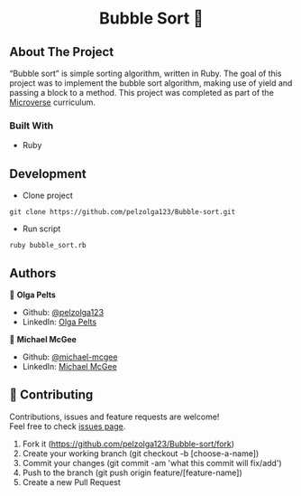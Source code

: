 <h1 align="center">Bubble Sort 👋</h1>

## About The Project
“Bubble sort” is simple sorting algorithm, written in Ruby. The goal of this project was to implement the bubble sort algorithm, making use of yield and passing a block to a method. This project was completed as part of the [Microverse](https://www.microverse.org/) curriculum.

### Built With
* Ruby

## Development

* Clone project
```
git clone https://github.com/pelzolga123/Bubble-sort.git
```
* Run script
```
ruby bubble_sort.rb
```

## Authors

👤 **Olga Pelts**
   - Github: [@pelzolga123](https://github.com/pelzolga123)
   - LinkedIn: [Olga Pelts](https://www.linkedin.com/in/olga-pelts/)

👤 **Michael McGee**
   - Github: [@michael-mcgee](https://github.com/michael-mcgee)
   - LinkedIn: [Michael McGee](https://www.linkedin.com/in/michael-mcgee-36a860160/)

## 🤝 Contributing

Contributions, issues and feature requests are welcome!<br />Feel free to check [issues page](https://github.com/pelzolga123/Bubble-sort/issues).

1. Fork it (https://github.com/pelzolga123/Bubble-sort/fork)
2. Create your working branch (git checkout -b [choose-a-name])
3. Commit your changes (git commit -am 'what this commit will fix/add')
4. Push to the branch (git push origin feature/[feature-name])
5. Create a new Pull Request
